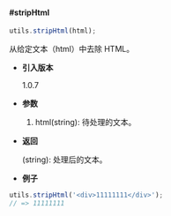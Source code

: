 #### #stripHtml

```javascript
utils.stripHtml(html);
```

从给定文本（html）中去除 HTML。

- **引入版本**

    1.0.7

- **参数**

    1. html(string): 待处理的文本。

- **返回**

    (string): 处理后的文本。

- **例子**

```javascript
utils.stripHtml('<div>11111111</div>');
// => 11111111
```
